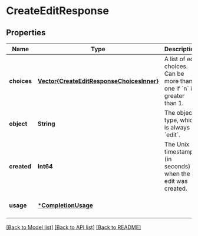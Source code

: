 # CreateEditResponse


## Properties
Name | Type | Description | Notes
------------ | ------------- | ------------- | -------------
**choices** | [**Vector{CreateEditResponseChoicesInner}**](CreateEditResponseChoicesInner.md) | A list of edit choices. Can be more than one if &#x60;n&#x60; is greater than 1. | [default to nothing]
**object** | **String** | The object type, which is always &#x60;edit&#x60;. | [default to nothing]
**created** | **Int64** | The Unix timestamp (in seconds) of when the edit was created. | [default to nothing]
**usage** | [***CompletionUsage**](CompletionUsage.md) |  | [default to nothing]


[[Back to Model list]](../README.md#models) [[Back to API list]](../README.md#api-endpoints) [[Back to README]](../README.md)


